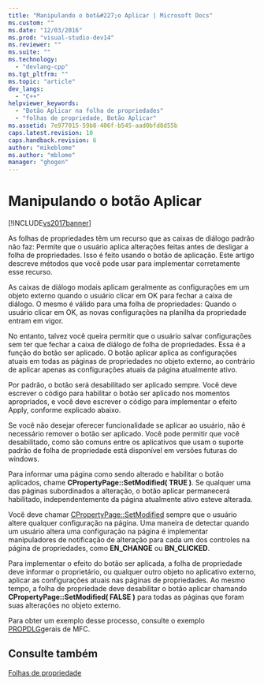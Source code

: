 ```yaml
---
title: "Manipulando o bot&#227;o Aplicar | Microsoft Docs"
ms.custom: ""
ms.date: "12/03/2016"
ms.prod: "visual-studio-dev14"
ms.reviewer: ""
ms.suite: ""
ms.technology: 
  - "devlang-cpp"
ms.tgt_pltfrm: ""
ms.topic: "article"
dev_langs: 
  - "C++"
helpviewer_keywords: 
  - "Botão Aplicar na folha de propriedades"
  - "folhas de propriedade, Botão Aplicar"
ms.assetid: 7e977015-59b8-406f-b545-aad0bfd8d55b
caps.latest.revision: 10
caps.handback.revision: 6
author: "mikeblome"
ms.author: "mblome"
manager: "ghogen"
---
```

# Manipulando o bot&#227;o Aplicar
[!INCLUDE[vs2017banner](../assembler/inline/includes/vs2017banner.md)]

As folhas de propriedades têm um recurso que as caixas de diálogo padrão não faz: Permite que o usuário aplica alterações feitas antes de desligar a folha de propriedades.  Isso é feito usando o botão de aplicação.  Este artigo descreve métodos que você pode usar para implementar corretamente esse recurso.  
  
 As caixas de diálogo modais aplicam geralmente as configurações em um objeto externo quando o usuário clicar em OK para fechar a caixa de diálogo.  O mesmo é válido para uma folha de propriedades: Quando o usuário clicar em OK, as novas configurações na planilha da propriedade entram em vigor.  
  
 No entanto, talvez você queira permitir que o usuário salvar configurações sem ter que fechar a caixa de diálogo de folha de propriedades.  Essa é a função do botão ser aplicado.  O botão aplicar aplica as configurações atuais em todas as páginas de propriedades no objeto externo, ao contrário de aplicar apenas as configurações atuais da página atualmente ativo.  
  
 Por padrão, o botão será desabilitado ser aplicado sempre.  Você deve escrever o código para habilitar o botão ser aplicado nos momentos apropriados, e você deve escrever o código para implementar o efeito Apply, conforme explicado abaixo.  
  
 Se você não desejar oferecer funcionalidade se aplicar ao usuário, não é necessário remover o botão ser aplicado.  Você pode permitir que você desabilitado, como são comuns entre os aplicativos que usam o suporte padrão de folha de propriedade está disponível em versões futuras do windows.  
  
 Para informar uma página como sendo alterado e habilitar o botão aplicados, chame **CPropertyPage::SetModified\( TRUE \)**.  Se qualquer uma das páginas subordinados a alteração, o botão aplicar permanecerá habilitado, independentemente da página atualmente ativo esteve alterada.  
  
 Você deve chamar [CPropertyPage::SetModified](../Topic/CPropertyPage::SetModified.md) sempre que o usuário altere qualquer configuração na página.  Uma maneira de detectar quando um usuário altera uma configuração na página é implementar manipuladores de notificação de alteração para cada um dos controles na página de propriedades, como **EN\_CHANGE** ou **BN\_CLICKED**.  
  
 Para implementar o efeito do botão ser aplicada, a folha de propriedade deve informar o proprietário, ou qualquer outro objeto no aplicativo externo, aplicar as configurações atuais nas páginas de propriedades.  Ao mesmo tempo, a folha de propriedade deve desabilitar o botão aplicar chamando **CPropertyPage::SetModified\( FALSE \)** para todas as páginas que foram suas alterações no objeto externo.  
  
 Para obter um exemplo desse processo, consulte o exemplo [PROPDLG](../top/visual-cpp-samples.md)gerais de MFC.  
  
## Consulte também  
 [Folhas de propriedade](../mfc/property-sheets-mfc.md)